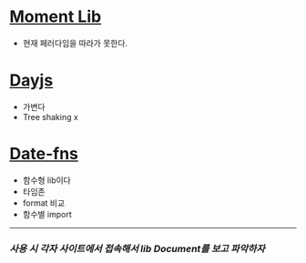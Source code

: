 # [Moment Lib](https://momentjs.com/) 
  - 현재 페러다임을 따라가 못한다.
# [Dayjs](https://day.js.org/)
  - 가변다 
  - Tree shaking x
# [Date-fns](https://date-fns.org/)
  - 함수형 lib이다 
  - 타임존 
  - format 비교
  - 함수별 import

---

### **_사용 시 각자 사이트에서 접속해서 lib Document를 보고 파악하자_**